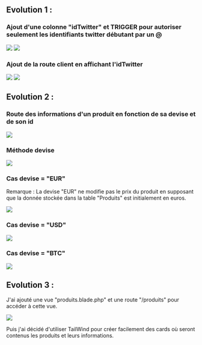 Evolution 1 :
-------------

### Ajout d'une colonne "idTwitter" et TRIGGER pour autoriser seulement les identifiants twitter débutant par un @

![](https://i.ibb.co/fvv47vq/evo1-1.png) ![](https://i.ibb.co/MMVZ3Tk/evo1-2.png)

### Ajout de la route client en affichant l'idTwitter

![](https://i.ibb.co/ZNQzYwS/evo1-3.png) ![](https://i.ibb.co/zFmKk0j/evo1-4.png)

Evolution 2 :
-------------

### Route des informations d'un produit en fonction de sa devise et de son id

![](https://i.ibb.co/kQ79wry/evo2-1.png)

### Méthode devise

![](https://i.ibb.co/KDYN7D9/evo2-2.png)

### Cas devise = "EUR"

Remarque : La devise "EUR" ne modifie pas le prix du produit en supposant que la donnée stockée dans la table "Produits" est initialement en euros.

![](https://i.ibb.co/h1RvwC3/evo2-3.png)

### Cas devise = "USD"

![](https://i.ibb.co/TqcYPRQ/evo2-4.png)

### Cas devise = "BTC"

![](https://i.ibb.co/FKBY14s/evo2-5.png)

Evolution 3 :
-------------

J'ai ajouté une vue "produits.blade.php" et une route "/produits" pour accéder à cette vue.

![](https://i.ibb.co/FmNJpdW/evo3-1.png)

Puis j'ai décidé d'utiliser TailWind pour créer facilement des cards où seront contenus les produits et leurs informations.
